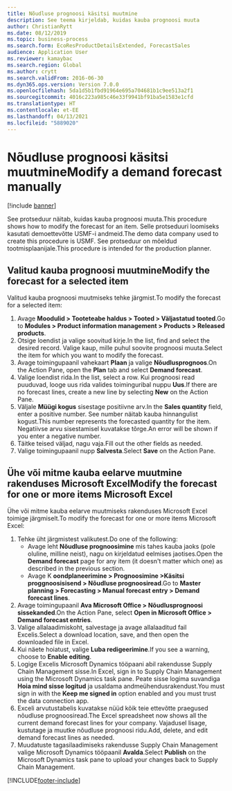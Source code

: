 ```yaml
---
title: Nõudluse prognoosi käsitsi muutmine
description: See teema kirjeldab, kuidas kauba prognoosi muuta
author: ChristianRytt
ms.date: 08/12/2019
ms.topic: business-process
ms.search.form: EcoResProductDetailsExtended, ForecastSales
audience: Application User
ms.reviewer: kamaybac
ms.search.region: Global
ms.author: crytt
ms.search.validFrom: 2016-06-30
ms.dyn365.ops.version: Version 7.0.0
ms.openlocfilehash: 5da1d5b1fbd91964e695a704681b1c9ee513a2f1
ms.sourcegitcommit: 4016c223a985c46e33f9941bf91ba5e1583e1cfd
ms.translationtype: HT
ms.contentlocale: et-EE
ms.lasthandoff: 04/13/2021
ms.locfileid: "5889020"
---
```

# <a name="modify-a-demand-forecast-manually"></a><span data-ttu-id="5122e-103">Nõudluse prognoosi käsitsi muutmine</span><span class="sxs-lookup"><span data-stu-id="5122e-103">Modify a demand forecast manually</span></span>

[!include [banner](../../includes/banner.md)]

<span data-ttu-id="5122e-104">See protseduur näitab, kuidas kauba prognoosi muuta.</span><span class="sxs-lookup"><span data-stu-id="5122e-104">This procedure shows how to modify the forecast for an item.</span></span> <span data-ttu-id="5122e-105">Selle protseduuri loomiseks kasutati demoettevõtte USMF-i andmeid.</span><span class="sxs-lookup"><span data-stu-id="5122e-105">The demo data company used to create this procedure is USMF.</span></span> <span data-ttu-id="5122e-106">See protseduur on mõeldud tootmisplaanijale.</span><span class="sxs-lookup"><span data-stu-id="5122e-106">This procedure is intended for the production planner.</span></span>

## <a name="modify-the-forecast-for-a-selected-item"></a><span data-ttu-id="5122e-107">Valitud kauba prognoosi muutmine</span><span class="sxs-lookup"><span data-stu-id="5122e-107">Modify the forecast for a selected item</span></span>

<span data-ttu-id="5122e-108">Valitud kauba prognoosi muutmiseks tehke järgmist.</span><span class="sxs-lookup"><span data-stu-id="5122e-108">To modify the forecast for a selected item:</span></span>

1. <span data-ttu-id="5122e-109">Avage **Moodulid \> Tooteteabe haldus \> Tooted \> Väljastatud tooted**.</span><span class="sxs-lookup"><span data-stu-id="5122e-109">Go to **Modules \> Product information management \> Products \> Released products**.</span></span>
1. <span data-ttu-id="5122e-110">Otsige loendist ja valige soovitud kirje.</span><span class="sxs-lookup"><span data-stu-id="5122e-110">In the list, find and select the desired record.</span></span> <span data-ttu-id="5122e-111">Valige kaup, mille puhul soovite prognoosi muuta.</span><span class="sxs-lookup"><span data-stu-id="5122e-111">Select the item for which you want to modify the forecast.</span></span>
1. <span data-ttu-id="5122e-112">Avage toimingupaanil vahekaart **Plaan** ja valige **Nõudlusprognoos**.</span><span class="sxs-lookup"><span data-stu-id="5122e-112">On the Action Pane, open the **Plan** tab and select **Demand forecast**.</span></span>
1. <span data-ttu-id="5122e-113">Valige loendist rida.</span><span class="sxs-lookup"><span data-stu-id="5122e-113">In the list, select a row.</span></span> <span data-ttu-id="5122e-114">Kui prognoosi read puuduvad, looge uus rida valides toiminguribal nuppu **Uus**.</span><span class="sxs-lookup"><span data-stu-id="5122e-114">If there are no forecast lines, create a new line by selecting **New** on the Action Pane.</span></span>  
1. <span data-ttu-id="5122e-115">Väljale **Müügi kogus** sisestage positiivne arv.</span><span class="sxs-lookup"><span data-stu-id="5122e-115">In the **Sales quantity** field, enter a positive number.</span></span> <span data-ttu-id="5122e-116">See number näitab kauba hinnangulist kogust.</span><span class="sxs-lookup"><span data-stu-id="5122e-116">This number represents the forecasted quantity for the item.</span></span> <span data-ttu-id="5122e-117">Negatiivse arvu sisestamisel kuvatakse tõrge.</span><span class="sxs-lookup"><span data-stu-id="5122e-117">An error will be shown if you enter a negative number.</span></span>
1. <span data-ttu-id="5122e-118">Täitke teised väljad, nagu vaja.</span><span class="sxs-lookup"><span data-stu-id="5122e-118">Fill out the other fields as needed.</span></span>
1. <span data-ttu-id="5122e-119">Valige toimingupaanil nupp **Salvesta**.</span><span class="sxs-lookup"><span data-stu-id="5122e-119">Select **Save** on the Action Pane.</span></span>

## <a name="modify-the-forecast-for-one-or-more-items-microsoft-excel"></a><span data-ttu-id="5122e-120">Ühe või mitme kauba eelarve muutmine rakenduses Microsoft Excel</span><span class="sxs-lookup"><span data-stu-id="5122e-120">Modify the forecast for one or more items Microsoft Excel</span></span>

<span data-ttu-id="5122e-121">Ühe või mitme kauba eelarve muutmiseks rakenduses Microsoft Excel toimige järgmiselt.</span><span class="sxs-lookup"><span data-stu-id="5122e-121">To modify the forecast for one or more items Microsoft Excel:</span></span>

1. <span data-ttu-id="5122e-122">Tehke üht järgmistest valikutest.</span><span class="sxs-lookup"><span data-stu-id="5122e-122">Do one of the following:</span></span>
    - <span data-ttu-id="5122e-123">Avage leht **Nõudluse prognoosimine** mis tahes kauba jaoks (pole oluline, milline neist), nagu on kirjeldatud eelmises jaotises.</span><span class="sxs-lookup"><span data-stu-id="5122e-123">Open the **Demand forecast** page for any item (it doesn't matter which one) as described in the previous section.</span></span>
    - <span data-ttu-id="5122e-124">Avage K **oondplaneerimine \> Prognoosimine \>Käsitsi proggnoosisisend \> Nõudluse prognoosiread**.</span><span class="sxs-lookup"><span data-stu-id="5122e-124">Go to **Master planning \> Forecasting \> Manual forecast entry \> Demand forecast lines**.</span></span>
1. <span data-ttu-id="5122e-125">Avage toimingupaanil **Ava Microsoft Office \> Nõudlusprognoosi sissekanded**.</span><span class="sxs-lookup"><span data-stu-id="5122e-125">On the Action Pane, select **Open in Microsoft Office \> Demand forecast entries**.</span></span>
1. <span data-ttu-id="5122e-126">Valige allalaadimiskoht, salvestage ja avage allalaaditud fail Excelis.</span><span class="sxs-lookup"><span data-stu-id="5122e-126">Select a download location, save, and then open the downloaded file in Excel.</span></span>
1. <span data-ttu-id="5122e-127">Kui näete hoiatust, valige **Luba redigeerimine**.</span><span class="sxs-lookup"><span data-stu-id="5122e-127">If you see a warning, choose to **Enable editing**.</span></span>
1. <span data-ttu-id="5122e-128">Logige Excelis Microsoft Dynamics tööpaani abil rakendusse Supply Chain Management sisse.</span><span class="sxs-lookup"><span data-stu-id="5122e-128">In Excel, sign in to Supply Chain Management using the Microsoft Dynamics task pane.</span></span> <span data-ttu-id="5122e-129">Peate sisse logima suvandiga **Hoia mind sisse logitud** ja usaldama andmeühendusrakendust.</span><span class="sxs-lookup"><span data-stu-id="5122e-129">You must sign in with the **Keep me signed in** option enabled and you must trust the data connection app.</span></span>
1. <span data-ttu-id="5122e-130">Exceli arvutustabelis kuvatakse nüüd kõik teie ettevõtte praegused nõudluse prognoosiread.</span><span class="sxs-lookup"><span data-stu-id="5122e-130">The Excel spreadsheet now shows all the current demand forecast lines for your company.</span></span>  <span data-ttu-id="5122e-131">Vajadusel lisage, kustutage ja muutke nõudluse prognoosi ridu.</span><span class="sxs-lookup"><span data-stu-id="5122e-131">Add, delete, and edit demand forecast lines as needed.</span></span>
1. <span data-ttu-id="5122e-132">Muudatuste tagasilaadimiseks rakendusse Supply Chain Management valige Microsoft Dynamics tööpaanil **Avalda**.</span><span class="sxs-lookup"><span data-stu-id="5122e-132">Select **Publish** on the Microsoft Dynamics task pane to upload your changes back to Supply Chain Management.</span></span>


[!INCLUDE[footer-include](../../../includes/footer-banner.md)]
